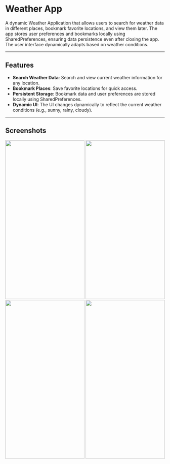 # Weather App

A dynamic Weather Application that allows users to search for weather data in different places, bookmark favorite locations, and view them later. The app stores user preferences and bookmarks locally using SharedPreferences, ensuring data persistence even after closing the app. The user interface dynamically adapts based on weather conditions.

---

## Features

- **Search Weather Data**: Search and view current weather information for any location.
- **Bookmark Places**: Save favorite locations for quick access.
- **Persistent Storage**: Bookmark data and user preferences are stored locally using SharedPreferences.
- **Dynamic UI**: The UI changes dynamically to reflect the current weather conditions (e.g., sunny, rainy, cloudy).

---

## Screenshots

<img src="https://github.com/user-attachments/assets/a23ab491-2fa3-400e-a6a0-68683ba36239" width="250" height="500">

<img src="https://github.com/user-attachments/assets/d1b227db-4217-4187-bdd3-9a953d9da844" width="250" height="500">
<img src="https://github.com/user-attachments/assets/73a0c7a3-02d5-4b08-b9d4-1a98a2eb4e2d" width="250" height="500">
<img src="https://github.com/user-attachments/assets/87e266e6-2cba-417d-99e0-3e8aabb030cf" width="250" height="500">


